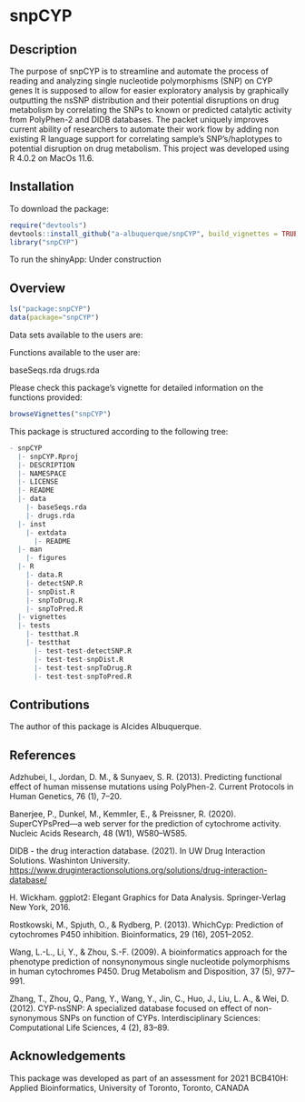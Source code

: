 
# snpCYP

## Description

The purpose of snpCYP is to streamline and automate the process of
reading and analyzing single nucleotide polymorphisms (SNP) on CYP genes
It is supposed to allow for easier exploratory analysis by graphically
outputting the nsSNP distribution and their potential disruptions on
drug metabolism by correlating the SNPs to known or predicted catalytic
activity from PolyPhen-2 and DIDB databases. The packet uniquely
improves current ability of researchers to automate their work flow by
adding non existing R language support for correlating sample’s
SNP’s/haplotypes to potential disruption on drug metabolism. This
project was developed using R 4.0.2 on MacOs 11.6.

## Installation

To download the package:

``` r
require("devtools")
devtools::install_github("a-albuquerque/snpCYP", build_vignettes = TRUE)
library("snpCYP")
```

To run the shinyApp: Under construction

## Overview

``` r
ls("package:snpCYP")
data(package="snpCYP")
```

Data sets available to the users are:

Functions available to the user are:

baseSeqs.rda drugs.rda

Please check this package’s vignette for detailed information on the
functions provided:

``` r
browseVignettes("snpCYP")
```

This package is structured according to the following tree:

``` r
- snpCYP
  |- snpCYP.Rproj
  |- DESCRIPTION
  |- NAMESPACE
  |- LICENSE
  |- README
  |- data
    |- baseSeqs.rda
    |- drugs.rda
  |- inst
    |- extdata
      |- README
  |- man
    |- figures
  |- R
    |- data.R
    |- detectSNP.R
    |- snpDist.R
    |- snpToDrug.R
    |- snpToPred.R
  |- vignettes
  |- tests
    |- testthat.R
    |- testthat
      |- test-test-detectSNP.R
      |- test-test-snpDist.R
      |- test-test-snpToDrug.R
      |- test-test-snpToPred.R
```

## Contributions

The author of this package is Alcides Albuquerque.

## References

Adzhubei, I., Jordan, D. M., & Sunyaev, S. R. (2013). Predicting
functional effect of human missense mutations using PolyPhen-2. Current
Protocols in Human Genetics, 76 (1), 7–20.

Banerjee, P., Dunkel, M., Kemmler, E., & Preissner, R. (2020).
SuperCYPsPred—a web server for the prediction of cytochrome activity.
Nucleic Acids Research, 48 (W1), W580–W585.

DIDB - the drug interaction database. (2021). In UW Drug Interaction
Solutions. Washinton University.
<https://www.druginteractionsolutions.org/solutions/drug-interaction-database/>

H. Wickham. ggplot2: Elegant Graphics for Data Analysis. Springer-Verlag
New York, 2016.

Rostkowski, M., Spjuth, O., & Rydberg, P. (2013). WhichCyp: Prediction
of cytochromes P450 inhibition. Bioinformatics, 29 (16), 2051–2052.

Wang, L.-L., Li, Y., & Zhou, S.-F. (2009). A bioinformatics approach for
the phenotype prediction of nonsynonymous single nucleotide
polymorphisms in human cytochromes P450. Drug Metabolism and
Disposition, 37 (5), 977–991.

Zhang, T., Zhou, Q., Pang, Y., Wang, Y., Jin, C., Huo, J., Liu, L. A., &
Wei, D. (2012). CYP-nsSNP: A specialized database focused on effect of
non-synonymous SNPs on function of CYPs. Interdisciplinary Sciences:
Computational Life Sciences, 4 (2), 83–89.

## Acknowledgements

This package was developed as part of an assessment for 2021 BCB410H:
Applied Bioinformatics, University of Toronto, Toronto, CANADA

